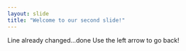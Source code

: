 ```yaml
---
layout: slide
title: "Welcome to our second slide!"
---
```

Line already changed...done
Use the left arrow to go back!
